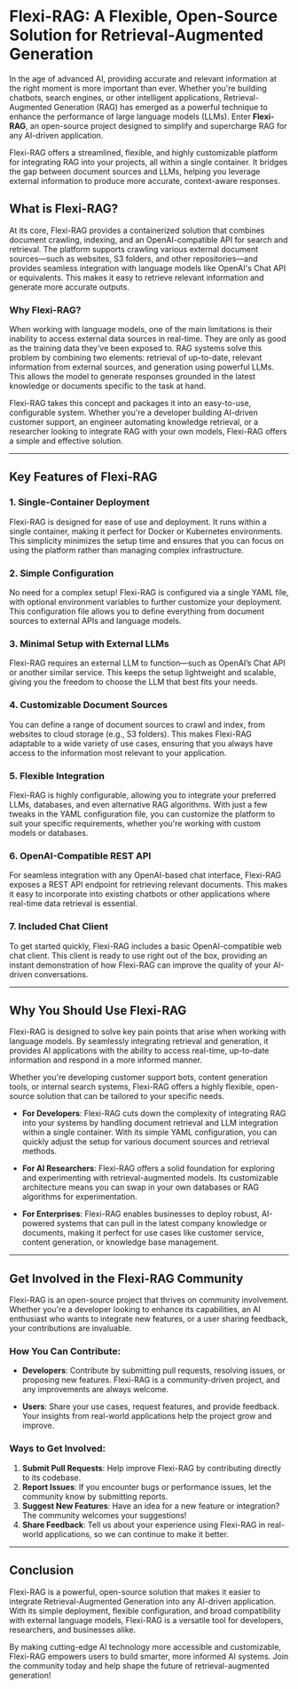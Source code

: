 # Flexi-RAG: A Flexible, Open-Source Solution for Retrieval-Augmented Generation

In the age of advanced AI, providing accurate and relevant information at the right moment is more important than ever. Whether you're building chatbots, search engines, or other intelligent applications, Retrieval-Augmented Generation (RAG) has emerged as a powerful technique to enhance the performance of large language models (LLMs). Enter **Flexi-RAG**, an open-source project designed to simplify and supercharge RAG for any AI-driven application.

Flexi-RAG offers a streamlined, flexible, and highly customizable platform for integrating RAG into your projects, all within a single container. It bridges the gap between document sources and LLMs, helping you leverage external information to produce more accurate, context-aware responses.

## What is Flexi-RAG?

At its core, Flexi-RAG provides a containerized solution that combines document crawling, indexing, and an OpenAI-compatible API for search and retrieval. The platform supports crawling various external document sources—such as websites, S3 folders, and other repositories—and provides seamless integration with language models like OpenAI's Chat API or equivalents. This makes it easy to retrieve relevant information and generate more accurate outputs.

### Why Flexi-RAG?

When working with language models, one of the main limitations is their inability to access external data sources in real-time. They are only as good as the training data they’ve been exposed to. RAG systems solve this problem by combining two elements: retrieval of up-to-date, relevant information from external sources, and generation using powerful LLMs. This allows the model to generate responses grounded in the latest knowledge or documents specific to the task at hand.

Flexi-RAG takes this concept and packages it into an easy-to-use, configurable system. Whether you're a developer building AI-driven customer support, an engineer automating knowledge retrieval, or a researcher looking to integrate RAG with your own models, Flexi-RAG offers a simple and effective solution.

---

## Key Features of Flexi-RAG

### 1. **Single-Container Deployment**
Flexi-RAG is designed for ease of use and deployment. It runs within a single container, making it perfect for Docker or Kubernetes environments. This simplicity minimizes the setup time and ensures that you can focus on using the platform rather than managing complex infrastructure.

### 2. **Simple Configuration**
No need for a complex setup! Flexi-RAG is configured via a single YAML file, with optional environment variables to further customize your deployment. This configuration file allows you to define everything from document sources to external APIs and language models.

### 3. **Minimal Setup with External LLMs**
Flexi-RAG requires an external LLM to function—such as OpenAI’s Chat API or another similar service. This keeps the setup lightweight and scalable, giving you the freedom to choose the LLM that best fits your needs.

### 4. **Customizable Document Sources**
You can define a range of document sources to crawl and index, from websites to cloud storage (e.g., S3 folders). This makes Flexi-RAG adaptable to a wide variety of use cases, ensuring that you always have access to the information most relevant to your application.

### 5. **Flexible Integration**
Flexi-RAG is highly configurable, allowing you to integrate your preferred LLMs, databases, and even alternative RAG algorithms. With just a few tweaks in the YAML configuration file, you can customize the platform to suit your specific requirements, whether you're working with custom models or databases.

### 6. **OpenAI-Compatible REST API**
For seamless integration with any OpenAI-based chat interface, Flexi-RAG exposes a REST API endpoint for retrieving relevant documents. This makes it easy to incorporate into existing chatbots or other applications where real-time data retrieval is essential.

### 7. **Included Chat Client**
To get started quickly, Flexi-RAG includes a basic OpenAI-compatible web chat client. This client is ready to use right out of the box, providing an instant demonstration of how Flexi-RAG can improve the quality of your AI-driven conversations.

---

## Why You Should Use Flexi-RAG

Flexi-RAG is designed to solve key pain points that arise when working with language models. By seamlessly integrating retrieval and generation, it provides AI applications with the ability to access real-time, up-to-date information and respond in a more informed manner.

Whether you're developing customer support bots, content generation tools, or internal search systems, Flexi-RAG offers a highly flexible, open-source solution that can be tailored to your specific needs.

- **For Developers**: Flexi-RAG cuts down the complexity of integrating RAG into your systems by handling document retrieval and LLM integration within a single container. With its simple YAML configuration, you can quickly adjust the setup for various document sources and retrieval methods.
  
- **For AI Researchers**: Flexi-RAG offers a solid foundation for exploring and experimenting with retrieval-augmented models. Its customizable architecture means you can swap in your own databases or RAG algorithms for experimentation.

- **For Enterprises**: Flexi-RAG enables businesses to deploy robust, AI-powered systems that can pull in the latest company knowledge or documents, making it perfect for use cases like customer service, content generation, or knowledge base management.

---

## Get Involved in the Flexi-RAG Community

Flexi-RAG is an open-source project that thrives on community involvement. Whether you're a developer looking to enhance its capabilities, an AI enthusiast who wants to integrate new features, or a user sharing feedback, your contributions are invaluable. 

### How You Can Contribute:
- **Developers**: Contribute by submitting pull requests, resolving issues, or proposing new features. Flexi-RAG is a community-driven project, and any improvements are always welcome.
  
- **Users**: Share your use cases, request features, and provide feedback. Your insights from real-world applications help the project grow and improve.

### Ways to Get Involved:
1. **Submit Pull Requests**: Help improve Flexi-RAG by contributing directly to its codebase.
2. **Report Issues**: If you encounter bugs or performance issues, let the community know by submitting reports.
3. **Suggest New Features**: Have an idea for a new feature or integration? The community welcomes your suggestions!
4. **Share Feedback**: Tell us about your experience using Flexi-RAG in real-world applications, so we can continue to make it better.

---

## Conclusion

Flexi-RAG is a powerful, open-source solution that makes it easier to integrate Retrieval-Augmented Generation into any AI-driven application. With its simple deployment, flexible configuration, and broad compatibility with external language models, Flexi-RAG is a versatile tool for developers, researchers, and businesses alike. 

By making cutting-edge AI technology more accessible and customizable, Flexi-RAG empowers users to build smarter, more informed AI systems. Join the community today and help shape the future of retrieval-augmented generation!


